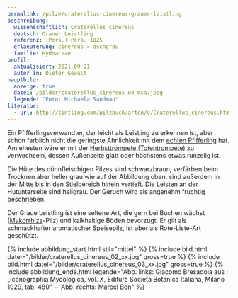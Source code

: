 ```yaml
---
permalink: /pilze/craterellus-cinereus-grauer-leistling
beschreibung:
  wissenschaftlich: Craterellus cinereus
  deutsch: Grauer Leistling
  referenz: (Pers.) Pers. 1825
  erlaeuterung: cinereus = aschgrau
  familie: Hydnaceae
profil:
  aktualisiert: 2021-09-21
  autor_in: Dieter Gewalt
hauptbild:
  anzeige: true
  datei: /bilder/craterellus_cinereus_04_msa.jpeg
  legende: "Foto: Michaela Sandman"
literatur:
  - url: http://tintling.com/pilzbuch/arten/c/Craterellus_cinereus.html
---
```

Ein Pfifferlingsverwandter, der leicht als Leistling zu erkennen ist, aber schon farblich nicht die geringste Ähnlichkeit mit dem [echten Pfifferling](/pilze/cantharellus-cibarius-pfifferling) hat. Am ehesten wäre er mit der [Herbsttrompete (Totentrompete)](/pilze/craterellus-cornucopioides-herbsttrompete-totentrompete) zu verwechseln, dessen Außenseite glatt oder höchstens etwas runzelig ist.

Die Hüte des dünnfleischigen Pilzes sind schwarzbraun, verfärben beim Trocknen aber heller grau wie auf der Abbildung oben, sind außerdem in der Mitte bis in den Stielbereich hinein vertieft. Die Leisten an der Hutunterseite sind hellgrau. Der Geruch wird als angenehm fruchtig beschrieben.

Der Graue Leistling ist eine seltene Art, die gern bei Buchen wächst ([Mykorrhiza](Mykorrhiza "Glossar")-Pilz) und kalkhaltige Böden bevorzugt. Er gilt als schmackhafter aromatischer Speisepilz, ist aber als Rote-Liste-Art geschützt.

{% include abbildung_start.html stil="mittel" %}
{% include bild.html datei="/bilder/craterellus_cinereus_02_xx.jpg" gross=true %}
{% include bild.html datei="/bilder/craterellus_cinereus_03_xx.jpg" gross=true %}
{% include abbildung_ende.html legende="Abb. links: Giacomo Bresadola aus : „Iconographia Mycologica, vol. X, Editura Società Botanica Italiana, Milano 1929, tab. 480“ -- Abb. rechts: Marcel Bon" %} 
